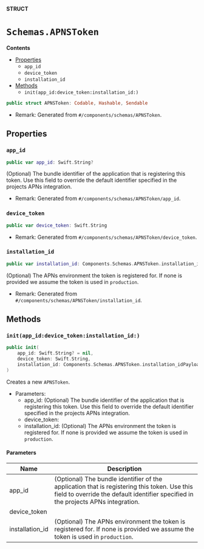 **STRUCT**

# `Schemas.APNSToken`

**Contents**

- [Properties](#properties)
  - `app_id`
  - `device_token`
  - `installation_id`
- [Methods](#methods)
  - `init(app_id:device_token:installation_id:)`

```swift
public struct APNSToken: Codable, Hashable, Sendable
```

- Remark: Generated from `#/components/schemas/APNSToken`.

## Properties
### `app_id`

```swift
public var app_id: Swift.String?
```

(Optional) The bundle identifier of the application that is registering this token. Use this field to override the default identifier specified in the projects APNs integration.

- Remark: Generated from `#/components/schemas/APNSToken/app_id`.

### `device_token`

```swift
public var device_token: Swift.String
```

- Remark: Generated from `#/components/schemas/APNSToken/device_token`.

### `installation_id`

```swift
public var installation_id: Components.Schemas.APNSToken.installation_idPayload?
```

(Optional) The APNs environment the token is registered for. If none is provided we assume the token is used in `production`.

- Remark: Generated from `#/components/schemas/APNSToken/installation_id`.

## Methods
### `init(app_id:device_token:installation_id:)`

```swift
public init(
    app_id: Swift.String? = nil,
    device_token: Swift.String,
    installation_id: Components.Schemas.APNSToken.installation_idPayload? = nil
)
```

Creates a new `APNSToken`.

- Parameters:
  - app_id: (Optional) The bundle identifier of the application that is registering this token. Use this field to override the default identifier specified in the projects APNs integration.
  - device_token:
  - installation_id: (Optional) The APNs environment the token is registered for. If none is provided we assume the token is used in `production`.

#### Parameters

| Name | Description |
| ---- | ----------- |
| app_id | (Optional) The bundle identifier of the application that is registering this token. Use this field to override the default identifier specified in the projects APNs integration. |
| device_token |  |
| installation_id | (Optional) The APNs environment the token is registered for. If none is provided we assume the token is used in `production`. |